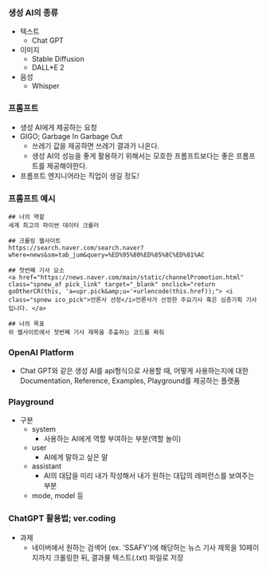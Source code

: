 ### 생성 AI의 종류
- 텍스트
  - Chat GPT
- 이미지
  - Stable Diffusion
  - DALL*E 2
- 음성
  - Whisper

### 프롬프트
- 생성 AI에게 제공하는 요청
- GIGO; Garbage In Garbage Out
  - 쓰레기 값을 제공하면 쓰레기 결과가 나온다.
  - 생성 AI의 성능을 좋게 활용하기 위해서는 모호한 프롬프트보다는 좋은 프롬프트를 제공해야한다.
- 프롬프트 엔지니어라는 직업이 생길 정도!

### 프롬프트 예시
```
## 너의 역할
세계 최고의 파이썬 데이터 크롤러

## 크롤링 웹사이트
https://search.naver.com/search.naver?where=news&sm=tab_jum&query=%ED%95%80%ED%85%8C%ED%81%AC

## 첫번째 기사 요소
<a href="https://news.naver.com/main/static/channelPromotion.html" class="spnew_af pick_link" target="_blank" onclick="return goOtherCR(this, 'a=upr.pick&amp;u='+urlencode(this.href));"> <i class="spnew ico_pick">언론사 선정</i>언론사가 선정한 주요기사 혹은 심층기획 기사입니다. </a>

## 너의 목표
위 웹사이트에서 첫번째 기사 제목을 추출하는 코드를 짜줘
```

### OpenAI Platform
- Chat GPT와 같은 생성 AI를 api형식으로 사용할 때, 어떻게 사용하는지에 대한 Documentation, Reference, Examples, Playground를 제공하는 플랫폼

### Playground
- 구분
  - system
    - 사용하는 AI에게 역할 부여하는 부분(역할 놀이)
  - user
    - AI에게 말하고 싶은 말
  - assistant
    - AI의 대답을 미리 내가 작성해서 내가 원하는 대답의 레퍼런스를 보여주는 부분
  - mode, model 등

### ChatGPT 활용법; ver.coding
- 과제
  - 네이버에서 원하는 검색어 (ex. 'SSAFY')에 해당하는 뉴스 기사 제목을 10페이지까지 크롤링한 뒤, 결과물 텍스트(.txt) 파일로 저장